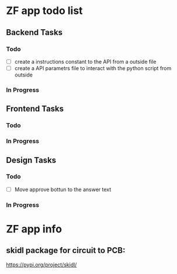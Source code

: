 # ZF app todo list

## Backend Tasks

### Todo

- [ ] create a instructions constant to the API from a outside file
- [ ] create a API parametrs file to interact with the python script from outside

### In Progress

## Frontend Tasks

### Todo


### In Progress



## Design Tasks

### Todo

- [ ] Move approve bottun to the answer text

### In Progress


# ZF app info

## skidl package for circuit to PCB: 
https://pypi.org/project/skidl/
